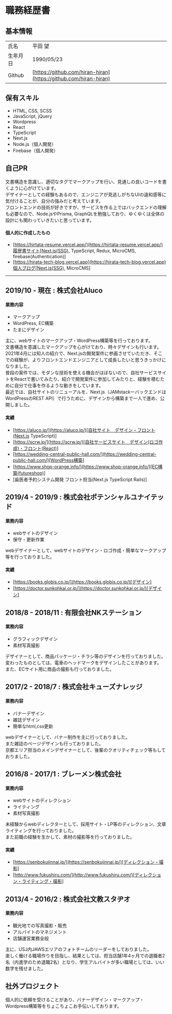 # 職務経歴書

## 基本情報
|          |                                                                  |
| -------- | ---------------------------------------------------------------- |
| 氏名     | 平田 望                                                          |
| 生年月日 | 1990/05/23                                                       |
| Github   | [https://github.com/hiran-hiran](https://github.com/hiran-hiran) |

## 保有スキル
* HTML, CSS, SCSS
* JavaScript, jQuery
* Wordpress
* React
* TypeScript
* Next.js
* Node.js（個人開発）
* Firebase（個人開発）



## 自己PR
文書構造を意識し、適切なタグでマークアップを行い、見通しの良いコードを書くように心がけています。  
デザイナーとしての経験もあるので、エンジニアが見逃しがちなUIの違和感等に気付けることが、自分の強みだと考えています。  
フロントエンドの技術が好きですが、サービスを作る上ではバックエンドの理解も必要なので、Node.jsやPrisma, GraphQLを勉強しており、ゆくゆくは全体の設計にも関わっていきたいと思っています。  


#### 個人的に作成したもの
* [https://hirtata-resume.vercel.app/](https://hirtata-resume.vercel.app/)履歴書サイト[Next.js(SSG), TypeScript, Redux, MicroCMS, firebase(Authentication)]
* [https://hirata-tech-blog.vercel.app](https://hirata-tech-blog.vercel.app)個人ブログ[Next.js(SSG), MicroCMS]

---
## 2019/10 - 現在 : 株式会社Aluco
#### 業務内容
* マークアップ
* WordPress, EC構築
* たまにデザイン

主に、webサイトのマークアップ・WordPress構築等を行っております。  
文書構造を意識したマークアップを心がけており、時々デザインも行います。  
2021年4月には知人の紹介で、Next.jsの開発案件に参画させていただき、そこでの経験が、よりフロントエンドエンジニアとして成長したいと思うきっかけになりました。  
普段の案件では、モダンな技術を使える機会がほぼないので、自社サービスサイトをReactで書いてみたり、紹介で開発案件に参加してみたりと、経験を積むために自分で仕事を作るような動きをしています。  
最近では、自社サイトのリニューアルを、Next.js（JAMstackーバックエンドはWordPressのREST API）で行うために、デザインから構築まで一人で進め、公開しました。  



#### 実績
* [https://aluco.jp/](https://aluco.jp/)[自社サイト　デザイン・フロント(Next.js TypeScript)]
* [https://scrw.jp/](https://scrw.jp/)[自社サービスサイト　デザイン(ロゴ作成)・フロント(React)]
* [https://wedding-central-public-hall.com/](https://wedding-central-public-hall.com/)[WordPress構築]
* [https://www.shop-orange.info/](https://www.shop-orange.info/)[EC構築(futureshop)]
* [歯医者予約システム開発 フロント担当(Next.js TypeScript Rails)]



## 2019/4 - 2019/9 : 株式会社ポテンシャルユナイテッド
#### 業務内容
* webサイトのデザイン
* 保守・更新作業

webデザイナーとして、webサイトのデザイン・ロゴ作成・簡単なマークアップ等を行っておりました。

#### 実績
* [https://books.globis.co.jp/](https://books.globis.co.jp/)[デザイン]
* [https://doctor.sunkohkai.or.jp/](https://doctor.sunkohkai.or.jp/)[デザイン]



## 2018/8 - 2018/11 : 有限会社NKステーション
#### 業務内容
* グラフィックデザイン
* 素材写真撮影  

デザイナーとして、商品パッケージ・チラシ等のデザインを行っておりました。  
変わったものとしては、電車のヘッドマークをデザインしたことがあります。  
また、ECサイト用に商品の撮影も行っておりました。



## 2017/2 - 2018/7 : 株式会社キューズナレッジ
#### 業務内容
* バナーデザイン
* 雑誌デザイン
* 簡単なhtml,css更新  

webデザイナーとして、バナー制作を主に行っておりました。  
また雑誌のページデザインも行っておりました。  
京都エリア担当のメインデザイナーとして、後輩のクオリティチェック等もしておりました。



## 2016/8 - 2017/1 : ブレーメン株式会社
#### 業務内容
* webサイトのディレクション
* ライティング
* 素材写真撮影  

未経験からwebディレクターとして、採用サイト・LP等のディレクション、文章ライティングを行っておりました。  
また前職の経験を生かして、素材の撮影等を行っておりました。

#### 実績
* [https://senbokujinnai.jp/](https://senbokujinnai.jp/)[ディレクション・撮影]
* [http://www.fukushiru.com/](http://www.fukushiru.com/)[ディレクション・ライティング・撮影]



## 2013/4 - 2016/2 : 株式会社文教スタヂオ
#### 業務内容
* 観光地での写真撮影・販売
* アルバイトのマネジメント
* 店舗運営業務全般  

主に、USJ内JAWSエリアのフォトチームのリーダーをしておりました。  
楽しく働ける職場作りを目指し、結果としては、担当店舗1年4ヶ月での退職者2名（内進学のため退職2名）となり、学生アルバイトが多い職場としては、いい数字を残せました。


## 社外プロジェクト
個人的に依頼を受けることがあり、バナーデザイン・マークアップ・Wordpress構築等をちょこちょこお手伝いしております。